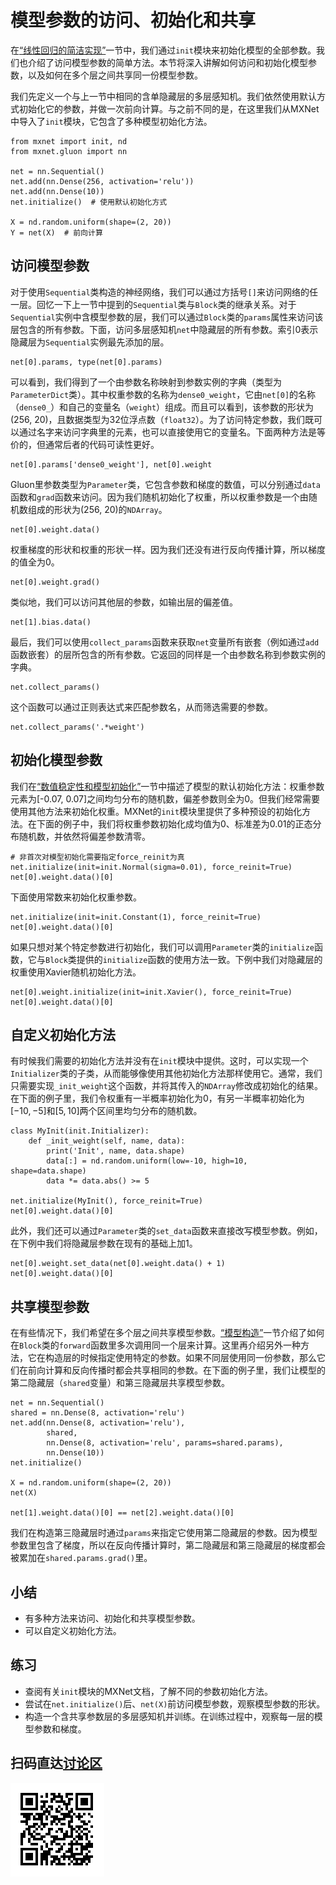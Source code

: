 # 模型参数的访问、初始化和共享

在[“线性回归的简洁实现”](../chapter_deep-learning-basics/linear-regression-gluon.md)一节中，我们通过`init`模块来初始化模型的全部参数。我们也介绍了访问模型参数的简单方法。本节将深入讲解如何访问和初始化模型参数，以及如何在多个层之间共享同一份模型参数。

我们先定义一个与上一节中相同的含单隐藏层的多层感知机。我们依然使用默认方式初始化它的参数，并做一次前向计算。与之前不同的是，在这里我们从MXNet中导入了`init`模块，它包含了多种模型初始化方法。

```{.python .input  n=1}
from mxnet import init, nd
from mxnet.gluon import nn

net = nn.Sequential()
net.add(nn.Dense(256, activation='relu'))
net.add(nn.Dense(10))
net.initialize()  # 使用默认初始化方式

X = nd.random.uniform(shape=(2, 20))
Y = net(X)  # 前向计算
```

## 访问模型参数

对于使用`Sequential`类构造的神经网络，我们可以通过方括号`[]`来访问网络的任一层。回忆一下上一节中提到的`Sequential`类与`Block`类的继承关系。对于`Sequential`实例中含模型参数的层，我们可以通过`Block`类的`params`属性来访问该层包含的所有参数。下面，访问多层感知机`net`中隐藏层的所有参数。索引0表示隐藏层为`Sequential`实例最先添加的层。

```{.python .input  n=2}
net[0].params, type(net[0].params)
```

可以看到，我们得到了一个由参数名称映射到参数实例的字典（类型为`ParameterDict`类）。其中权重参数的名称为`dense0_weight`，它由`net[0]`的名称（`dense0_`）和自己的变量名（`weight`）组成。而且可以看到，该参数的形状为(256, 20)，且数据类型为32位浮点数（`float32`）。为了访问特定参数，我们既可以通过名字来访问字典里的元素，也可以直接使用它的变量名。下面两种方法是等价的，但通常后者的代码可读性更好。

```{.python .input  n=3}
net[0].params['dense0_weight'], net[0].weight
```

Gluon里参数类型为`Parameter`类，它包含参数和梯度的数值，可以分别通过`data`函数和`grad`函数来访问。因为我们随机初始化了权重，所以权重参数是一个由随机数组成的形状为(256, 20)的`NDArray`。

```{.python .input  n=4}
net[0].weight.data()
```

权重梯度的形状和权重的形状一样。因为我们还没有进行反向传播计算，所以梯度的值全为0。

```{.python .input  n=5}
net[0].weight.grad()
```

类似地，我们可以访问其他层的参数，如输出层的偏差值。

```{.python .input  n=6}
net[1].bias.data()
```

最后，我们可以使用`collect_params`函数来获取`net`变量所有嵌套（例如通过`add`函数嵌套）的层所包含的所有参数。它返回的同样是一个由参数名称到参数实例的字典。

```{.python .input  n=7}
net.collect_params()
```

这个函数可以通过正则表达式来匹配参数名，从而筛选需要的参数。

```{.python .input  n=8}
net.collect_params('.*weight')
```

## 初始化模型参数

我们在[“数值稳定性和模型初始化”](../chapter_deep-learning-basics/numerical-stability-and-init.md)一节中描述了模型的默认初始化方法：权重参数元素为[-0.07, 0.07]之间均匀分布的随机数，偏差参数则全为0。但我们经常需要使用其他方法来初始化权重。MXNet的`init`模块里提供了多种预设的初始化方法。在下面的例子中，我们将权重参数初始化成均值为0、标准差为0.01的正态分布随机数，并依然将偏差参数清零。

```{.python .input  n=9}
# 非首次对模型初始化需要指定force_reinit为真
net.initialize(init=init.Normal(sigma=0.01), force_reinit=True)
net[0].weight.data()[0]
```

下面使用常数来初始化权重参数。

```{.python .input  n=10}
net.initialize(init=init.Constant(1), force_reinit=True)
net[0].weight.data()[0]
```

如果只想对某个特定参数进行初始化，我们可以调用`Parameter`类的`initialize`函数，它与`Block`类提供的`initialize`函数的使用方法一致。下例中我们对隐藏层的权重使用Xavier随机初始化方法。

```{.python .input  n=11}
net[0].weight.initialize(init=init.Xavier(), force_reinit=True)
net[0].weight.data()[0]
```

## 自定义初始化方法

有时候我们需要的初始化方法并没有在`init`模块中提供。这时，可以实现一个`Initializer`类的子类，从而能够像使用其他初始化方法那样使用它。通常，我们只需要实现`_init_weight`这个函数，并将其传入的`NDArray`修改成初始化的结果。在下面的例子里，我们令权重有一半概率初始化为0，有另一半概率初始化为$[-10,-5]$和$[5,10]$两个区间里均匀分布的随机数。

```{.python .input  n=12}
class MyInit(init.Initializer):
    def _init_weight(self, name, data):
        print('Init', name, data.shape)
        data[:] = nd.random.uniform(low=-10, high=10, shape=data.shape)
        data *= data.abs() >= 5

net.initialize(MyInit(), force_reinit=True)
net[0].weight.data()[0]
```

此外，我们还可以通过`Parameter`类的`set_data`函数来直接改写模型参数。例如，在下例中我们将隐藏层参数在现有的基础上加1。

```{.python .input  n=13}
net[0].weight.set_data(net[0].weight.data() + 1)
net[0].weight.data()[0]
```

## 共享模型参数

在有些情况下，我们希望在多个层之间共享模型参数。[“模型构造”](model-construction.md)一节介绍了如何在`Block`类的`forward`函数里多次调用同一个层来计算。这里再介绍另外一种方法，它在构造层的时候指定使用特定的参数。如果不同层使用同一份参数，那么它们在前向计算和反向传播时都会共享相同的参数。在下面的例子里，我们让模型的第二隐藏层（`shared`变量）和第三隐藏层共享模型参数。

```{.python .input  n=14}
net = nn.Sequential()
shared = nn.Dense(8, activation='relu')
net.add(nn.Dense(8, activation='relu'),
        shared,
        nn.Dense(8, activation='relu', params=shared.params),
        nn.Dense(10))
net.initialize()

X = nd.random.uniform(shape=(2, 20))
net(X)

net[1].weight.data()[0] == net[2].weight.data()[0]
```

我们在构造第三隐藏层时通过`params`来指定它使用第二隐藏层的参数。因为模型参数里包含了梯度，所以在反向传播计算时，第二隐藏层和第三隐藏层的梯度都会被累加在`shared.params.grad()`里。


## 小结

* 有多种方法来访问、初始化和共享模型参数。
* 可以自定义初始化方法。


## 练习

* 查阅有关`init`模块的MXNet文档，了解不同的参数初始化方法。
* 尝试在`net.initialize()`后、`net(X)`前访问模型参数，观察模型参数的形状。
* 构造一个含共享参数层的多层感知机并训练。在训练过程中，观察每一层的模型参数和梯度。

## 扫码直达[讨论区](https://discuss.gluon.ai/t/topic/987)

![](../img/qr_parameters.svg)
